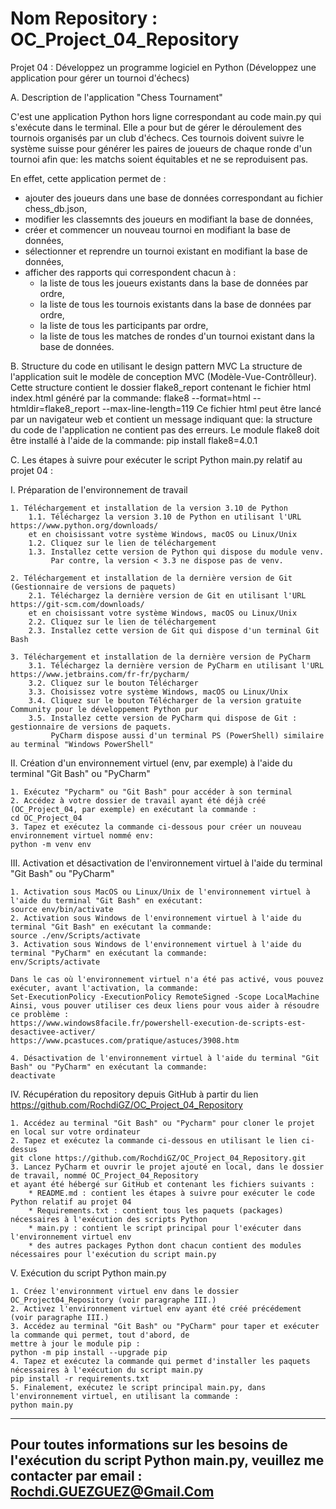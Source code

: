 # Nom Repository : OC_Project_04_Repository

Projet 04 : Développez un programme logiciel en Python (Développez une application pour gérer un tournoi d'échecs)

A. Description de l'application "Chess Tournament"

C'est une application Python hors ligne correspondant au code main.py qui s'exécute dans le terminal.
Elle a pour but de gérer le déroulement des tournois organisés par un club d'échecs.
Ces tournois doivent suivre le système suisse pour générer les paires de joueurs de chaque ronde d'un tournoi afin que:
les matchs soient équitables et ne se reproduisent pas.

En effet, cette application permet de :
* ajouter des joueurs dans une base de données correspondant au fichier chess_db.json,
* modifier les classemnts des joueurs en modifiant la base de données,
* créer et commencer un nouveau tournoi en modifiant la base de données,
* sélectionner et reprendre un tournoi existant en modifiant la base de données,
* afficher des rapports qui correspondent chacun à :
    - la liste de tous les joueurs existants dans la base de données par ordre,
    - la liste de tous les tournois existants dans la base de données par ordre,
    - la liste de tous les participants par ordre,
    - la liste de tous les matches de rondes d'un tournoi existant dans la base de données.

B. Structure du code en utilisant le design pattern MVC
La structure de l'application suit le modèle de conception MVC (Modèle-Vue-Contrôlleur).
Cette structure contient le dossier flake8_report contenant le fichier html index.html généré par la commande:
flake8 --format=html --htmldir=flake8_report --max-line-length=119
Ce fichier html peut être lancé par un navigateur web et contient un message indiquant que:
la structure du code de l'application ne contient pas des erreurs.
Le module flake8 doit être installé à l'aide de la commande:
pip install flake8=4.0.1

C. Les étapes à suivre pour exécuter le script Python main.py relatif au projet 04 :

I. Préparation de l'environnement de travail

	1. Téléchargement et installation de la version 3.10 de Python
		1.1. Téléchargez la version 3.10 de Python en utilisant l'URL https://www.python.org/downloads/
		et en choisissant votre système Windows, macOS ou Linux/Unix
		1.2. Cliquez sur le lien de téléchargement
		1.3. Installez cette version de Python qui dispose du module venv.
             Par contre, la version < 3.3 ne dispose pas de venv.
		
	2. Téléchargement et installation de la dernière version de Git (Gestionnaire de versions de paquets)
		2.1. Téléchargez la dernière version de Git en utilisant l'URL https://git-scm.com/downloads/
		et en choisissant votre système Windows, macOS ou Linux/Unix
		2.2. Cliquez sur le lien de téléchargement
		2.3. Installez cette version de Git qui dispose d'un terminal Git Bash
		
	3. Téléchargement et installation de la dernière version de PyCharm
		3.1. Téléchargez la dernière version de PyCharm en utilisant l'URL https://www.jetbrains.com/fr-fr/pycharm/
		3.2. Cliquez sur le bouton Télécharger
		3.3. Choisissez votre système Windows, macOS ou Linux/Unix
		3.4. Cliquez sur le bouton Télécharger de la version gratuite Community pour le développement Python pur
		3.5. Installez cette version de PyCharm qui dispose de Git : gestionnaire de versions de paquets.
             PyCharm dispose aussi d'un terminal PS (PowerShell) similaire au terminal "Windows PowerShell"

II. Création d'un environnement virtuel (env, par exemple) à l'aide du terminal "Git Bash" ou "PyCharm"

	1. Exécutez "Pycharm" ou "Git Bash" pour accéder à son terminal
	2. Accédez à votre dossier de travail ayant été déjà créé (OC_Project_04, par exemple) en exécutant la commande :
	cd OC_Project_04
	3. Tapez et exécutez la commande ci-dessous pour créer un nouveau environnement virtuel nommé env:
	python -m venv env

III. Activation et désactivation de l'environnement virtuel à l'aide du terminal "Git Bash" ou "PyCharm"

	1. Activation sous MacOS ou Linux/Unix de l'environnement virtuel à l'aide du terminal "Git Bash" en exécutant:
	source env/bin/activate
	2. Activation sous Windows de l'environnement virtuel à l'aide du terminal "Git Bash" en exécutant la commande:
	source ./env/Scripts/activate	
	3. Activation sous Windows de l'environnement virtuel à l'aide du terminal "PyCharm" en exécutant la commande:
	env/Scripts/activate
	
	Dans le cas où l'environnement virtuel n'a été pas activé, vous pouvez exécuter, avant l'activation, la commande:
	Set-ExecutionPolicy -ExecutionPolicy RemoteSigned -Scope LocalMachine
	Ainsi, vous pouver utiliser ces deux liens pour vous aider à résoudre ce problème :
	https://www.windows8facile.fr/powershell-execution-de-scripts-est-desactivee-activer/
	https://www.pcastuces.com/pratique/astuces/3908.htm
	
	4. Désactivation de l'environnement virtuel à l'aide du terminal "Git Bash" ou "PyCharm" en exécutant la commande:
	deactivate

IV. Récupération du repository depuis GitHub à partir du lien https://github.com/RochdiGZ/OC_Project_04_Repository

	1. Accédez au terminal "Git Bash" ou "Pycharm" pour cloner le projet en local sur votre ordinateur
	2. Tapez et exécutez la commande ci-dessous en utilisant le lien ci-dessus
	git clone https://github.com/RochdiGZ/OC_Project_04_Repository.git 
	3. Lancez PyCharm et ouvrir le projet ajouté en local, dans le dossier de travail, nommé OC_Project_04_Repository
    et ayant été hébergé sur GitHub et contenant les fichiers suivants :
		* README.md : contient les étapes à suivre pour exécuter le code Python relatif au projet 04
		* Requirements.txt : contient tous les paquets (packages) nécessaires à l'exécution des scripts Python
		* main.py : contient le script principal pour l'exécuter dans l'environnement virtuel env
		* des autres packages Python dont chacun contient des modules nécessaires pour l'exécution du script main.py

V. Exécution du script Python main.py

	1. Créez l'environnment virtuel env dans le dossier OC_Project04_Repository (voir paragraphe III.)
	2. Activez l'environnement virtuel env ayant été créé précédement (voir paragraphe III.)
	3. Accédez au terminal "Git Bash" ou "PyCharm" pour taper et exécuter la commande qui permet, tout d'abord, de
    mettre à jour le module pip :
	python -m pip install --upgrade pip
	4. Tapez et exécutez la commande qui permet d'installer les paquets nécessaires à l'exécution du script main.py
	pip install -r requirements.txt
	5. Finalement, exécutez le script principal main.py, dans l'environnement virtuel, en utilisant la commande :
	python main.py
		
------------------------------------------------------------------------------------------------------------------------
Pour toutes informations sur les besoins de l'exécution du script Python main.py, veuillez me contacter par email :
Rochdi.GUEZGUEZ@Gmail.Com
------------------------------------------------------------------------------------------------------------------------
